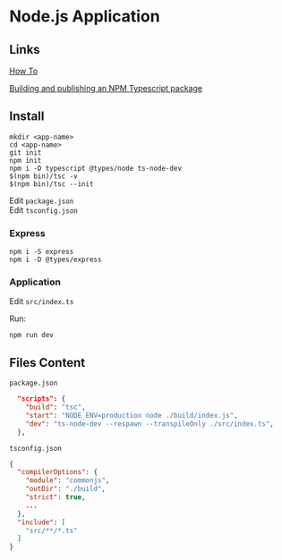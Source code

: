 # Node.js Application

## Links

[How To](https://medium.com/@jorgemcdev/node-express-app-typescript-tslint-prettier-airbnb-husky-c42588cbcbe3)

[Building and publishing an NPM Typescript package](https://itnext.io/step-by-step-building-and-publishing-an-npm-typescript-package-44fe7164964c)

## Install

```shell
mkdir <app-name>
cd <app-name>
git init
npm init
npm i -D typescript @types/node ts-node-dev
$(npm bin)/tsc -v
$(npm bin)/tsc --init
```

Edit `package.json`  
Edit `tsconfig.json`

### Express

```shell
npm i -S express
npm i -D @types/express
```

### Application

Edit `src/index.ts`

Run:

```shell
npm run dev
```

## Files Content

`package.json`

```json
  "scripts": {
    "build": "tsc",
    "start": "NODE_ENV=production node ./build/index.js",
    "dev": "ts-node-dev --respawn --transpileOnly ./src/index.ts",
  },
```

`tsconfig.json`

```json
{
  "compilerOptions": {
    "module": "commonjs",
    "outDir": "./build",
    "strict": true,
    ...
  },
  "include": [
    "src/**/*.ts"
  ]
}
```
